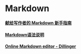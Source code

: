 # Markdown

#### [献给写作者的 Markdown 新手指南](https://www.jianshu.com/p/q81RER)

#### [Markdown语法说明](https://markdown.tw/)

#### [Online Markdown editor - Dillinger](https://dillinger.io/)
